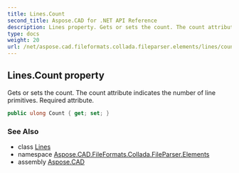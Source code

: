 ```yaml
---
title: Lines.Count
second_title: Aspose.CAD for .NET API Reference
description: Lines property. Gets or sets the count. The count attribute indicates the number of line primitives. Required attribute
type: docs
weight: 20
url: /net/aspose.cad.fileformats.collada.fileparser.elements/lines/count/
---
```

## Lines.Count property

Gets or sets the count. The count attribute indicates the number of line primitives. Required attribute.

```csharp
public ulong Count { get; set; }
```

### See Also

* class [Lines](../)
* namespace [Aspose.CAD.FileFormats.Collada.FileParser.Elements](../../lines/)
* assembly [Aspose.CAD](../../../)



